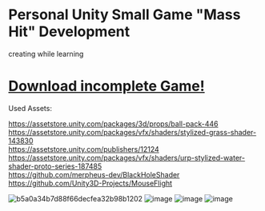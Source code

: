 # Personal Unity Small Game "Mass Hit" Development
 creating while learning
 
 # [Download incomplete Game!](https://developer.cloud.unity3d.com/share/share.html?shareId=bkLmkXRAXY)
 
 Used Assets:
 
 https://assetstore.unity.com/packages/3d/props/ball-pack-446  
 https://assetstore.unity.com/packages/vfx/shaders/stylized-grass-shader-143830  
 https://assetstore.unity.com/publishers/12124  
 https://assetstore.unity.com/packages/vfx/shaders/urp-stylized-water-shader-proto-series-187485  
 https://github.com/merpheus-dev/BlackHoleShader  
 https://github.com/Unity3D-Projects/MouseFlight
 
![b5a0a34b7d88f66decfea32b98b1202](https://user-images.githubusercontent.com/61171413/185935368-07f56a85-5469-4f24-9e93-bfa3adbc9129.jpg)
![image](https://user-images.githubusercontent.com/61171413/171305140-4fa221e0-f64f-4b56-9a89-9442579c4535.png)
![image](https://user-images.githubusercontent.com/61171413/171306319-e73ed5ff-c489-42c2-b9fe-1e0c78cc3450.png)
![image](https://user-images.githubusercontent.com/61171413/173207232-5e221b1f-ac5b-4ed7-90fe-f415d92310e2.png)

